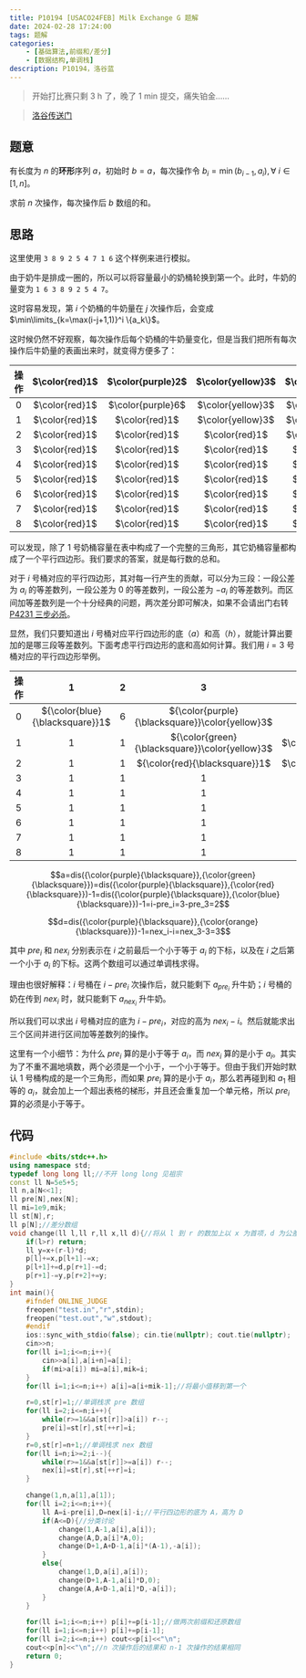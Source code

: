 ```yaml
---
title: P10194 [USACO24FEB] Milk Exchange G 题解
date: 2024-02-28 17:24:00
tags: 题解
categories:
    - [基础算法,前缀和/差分]
    - [数据结构,单调栈]
description: P10194，洛谷蓝
---
```


> 开始打比赛只剩 $3$ h 了，晚了 $1$ min 提交，痛失铂金……

> [洛谷传送门](https://www.luogu.com.cn/problem/P10194)

## 题意

有长度为 $n$ 的**环形**序列 $a$，初始时 $b=a$，每次操作令 $b_i=\min(b_{i-1},a_i),\forall\ i \in [1,n]$。

求前 $n$ 次操作，每次操作后 $b$ 数组的和。

## 思路

这里使用 `3 8 9 2 5 4 7 1 6` 这个样例来进行模拟。

由于奶牛是排成一圈的，所以可以将容量最小的奶桶轮换到第一个。此时，牛奶的量变为 `1 6 3 8 9 2 5 4 7`。

这时容易发现，第 $i$ 个奶桶的牛奶量在 $j$ 次操作后，会变成 $\min\limits_{k=\max(i-j+1,1)}^i \{a_k\}$。

这时候仍然不好观察，每次操作后每个奶桶的牛奶量变化，但是当我们把所有每次操作后牛奶量的表画出来时，就变得方便多了：

| 操作 | $\color{red}1$|$\color{purple}2$|$\color{yellow}3$|$\color{brown}4$|$\color{blue}5$|$\color{green}6$|$\color{gray}7$|$\color{orange}8$|$\color{pink}9$|
| :----------: | :----------: | :----------: | :----------: | :----------: | :----------: | :----------: | :----------: | :----------: | :----------: |
|$0$|$\color{red}1$|$\color{purple}6$|$\color{yellow}3$|$\color{brown}8$|$\color{blue}9$|$\color{green}2$|$\color{gray}5$|$\color{orange}4$|$\color{pink}7$|
|$1$|$\color{red}1$|$\color{red}1$|$\color{yellow}3$|$\color{yellow}3$|$\color{brown}8$|$\color{green}2$|$\color{green}2$|$\color{orange}4$|$\color{orange}4$|
|$2$|$\color{red}1$|$\color{red}1$|$\color{red}1$|$\color{yellow}3$|$\color{yellow}3$|$\color{green}2$|$\color{green}2$|$\color{green}2$|$\color{orange}4$|
|$3$|$\color{red}1$|$\color{red}1$|$\color{red}1$|$\color{red}1$|$\color{yellow}3$|$\color{green}2$|$\color{green}2$|$\color{green}2$|$\color{green}2$|
|$4$|$\color{red}1$|$\color{red}1$|$\color{red}1$|$\color{red}1$|$\color{red}1$|$\color{green}2$|$\color{green}2$|$\color{green}2$|$\color{green}2$|
|$5$|$\color{red}1$|$\color{red}1$|$\color{red}1$|$\color{red}1$|$\color{red}1$|$\color{red}1$|$\color{green}2$|$\color{green}2$|$\color{green}2$|
|$6$|$\color{red}1$|$\color{red}1$|$\color{red}1$|$\color{red}1$|$\color{red}1$|$\color{red}1$|$\color{red}1$|$\color{green}2$|$\color{green}2$|
|$7$|$\color{red}1$|$\color{red}1$|$\color{red}1$|$\color{red}1$|$\color{red}1$|$\color{red}1$|$\color{red}1$|$\color{red}1$|$\color{green}2$|
|$8$|$\color{red}1$|$\color{red}1$|$\color{red}1$|$\color{red}1$|$\color{red}1$|$\color{red}1$|$\color{red}1$|$\color{red}1$|$\color{red}1$|

可以发现，除了 $1$ 号奶桶容量在表中构成了一个完整的三角形，其它奶桶容量都构成了一个平行四边形。我们要求的答案，就是每行数的总和。

对于 $i$ 号桶对应的平行四边形，其对每一行产生的贡献，可以分为三段：一段公差为 $a_i$ 的等差数列，一段公差为 $0$ 的等差数列，一段公差为 $-a_i$ 的等差数列。而区间加等差数列是一个十分经典的问题，两次差分即可解决，如果不会请出门右转 [P4231 三步必杀](https://www.luogu.com.cn/problem/P4231)。

显然，我们只要知道出 $i$ 号桶对应平行四边形的底（$a$）和高（$h$），就能计算出要加的是哪三段等差数列。下面考虑平行四边形的底和高如何计算。我们用 $i=3$ 号桶对应的平行四边形举例。

| 操作 | ${}1$|${}2$|${}3$|${}4$|${}5$|${}6$|${}7$|${}8$|${}9$|
| :----------: | :----------: | :----------: | :----------: | :----------: | :----------: | :----------: | :----------: | :----------: | :----------: |
|$0$|${\color{blue}{\blacksquare}}1$|${}6$|${\color{purple}{\blacksquare}}\color{yellow}3$|${}8$|${}9$|${\color{orange}{\blacksquare}}2$|${}5$|${}4$|${}7$|
|$1$|${}1$|${}1$|${\color{green}{\blacksquare}}\color{yellow}3$|$\color{yellow}3$|${}8$|${}2$|${}2$|${}4$|${}4$|
|$2$|${}1$|${}1$|${\color{red}{\blacksquare}}1$|$\color{yellow}3$|$\color{yellow}3$|${}2$|${}2$|${}2$|${}4$|
|$3$|${}1$|${}1$|${}1$|${}1$|$\color{yellow}3$|${}2$|${}2$|${}2$|${}2$|
|$4$|${}1$|${}1$|${}1$|${}1$|${}1$|${}2$|${}2$|${}2$|${}2$|
|$5$|${}1$|${}1$|${}1$|${}1$|${}1$|${}1$|${}2$|${}2$|${}2$|
|$6$|${}1$|${}1$|${}1$|${}1$|${}1$|${}1$|${}1$|${}2$|${}2$|
|$7$|${}1$|${}1$|${}1$|${}1$|${}1$|${}1$|${}1$|${}1$|${}2$|
|$8$|${}1$|${}1$|${}1$|${}1$|${}1$|${}1$|${}1$|${}1$|${}1$|

$$a=dis({\color{purple}{\blacksquare}},{\color{green}{\blacksquare}})=dis({\color{purple}{\blacksquare}},{\color{red}{\blacksquare}})-1=dis({\color{purple}{\blacksquare}},{\color{blue}{\blacksquare}})-1=i-pre_i=3-pre_3=2$$

$$d=dis({\color{purple}{\blacksquare}},{\color{orange}{\blacksquare}})-1=nex_i-i=nex_3-3=3$$

其中 $pre_i$ 和 $nex_i$ 分别表示在 $i$ 之前最后一个小于等于 $a_i$ 的下标，以及在 $i$ 之后第一个小于 $a_i$ 的下标。这两个数组可以通过单调栈求得。

理由也很好解释：$i$ 号桶在 $i-pre_i$ 次操作后，就只能剩下 $a_{pre_i}$ 升牛奶；$i$ 号桶的奶在传到 $nex_i$ 时，就只能剩下 $a_{nex_i}$ 升牛奶。

所以我们可以求出 $i$ 号桶对应的底为 $i-pre_i$，对应的高为 $nex_i-i$。然后就能求出三个区间并进行区间加等差数列的操作。

这里有一个小细节：为什么 $pre_i$ 算的是小于等于 $a_i$，而 $nex_i$ 算的是小于 $a_i$。其实为了不重不漏地填数，两个必须是一个小于，一个小于等于。但由于我们开始时默认 $1$ 号桶构成的是一个三角形，而如果 $pre_i$ 算的是小于 $a_i$，那么若再碰到和 $a_1$ 相等的 $a_i$，就会加上一个超出表格的梯形，并且还会重复加一个单元格，所以 $pre_i$ 算的必须是小于等于。

## 代码

```cpp
#include <bits/stdc++.h>
using namespace std;
typedef long long ll;//不开 long long 见祖宗
const ll N=5e5+5;
ll n,a[N<<1];
ll pre[N],nex[N];
ll mi=1e9,mik;
ll st[N],r;
ll p[N];//差分数组
void change(ll l,ll r,ll x,ll d){//将从 l 到 r 的数加上以 x 为首项，d 为公差的等差数列
	if(l>r) return;
	ll y=x+(r-l)*d;
	p[l]+=x,p[l+1]-=x;
	p[l+1]+=d,p[r+1]-=d;
	p[r+1]-=y,p[r+2]+=y;
}
int main(){
	#ifndef ONLINE_JUDGE
	freopen("test.in","r",stdin);
	freopen("test.out","w",stdout);
	#endif
	ios::sync_with_stdio(false); cin.tie(nullptr); cout.tie(nullptr);
	cin>>n;
	for(ll i=1;i<=n;i++){
		cin>>a[i],a[i+n]=a[i];
		if(mi>a[i]) mi=a[i],mik=i;
	}
	for(ll i=1;i<=n;i++) a[i]=a[i+mik-1];//将最小值移到第一个

	r=0,st[r]=1;//单调栈求 pre 数组
	for(ll i=2;i<=n;i++){
		while(r>=1&&a[st[r]]>a[i]) r--;
		pre[i]=st[r],st[++r]=i;
	}
	r=0,st[r]=n+1;//单调栈求 nex 数组
	for(ll i=n;i>=2;i--){
		while(r>=1&&a[st[r]]>=a[i]) r--;
		nex[i]=st[r],st[++r]=i;
	}

	change(1,n,a[1],a[1]);
	for(ll i=2;i<=n;i++){
		ll A=i-pre[i],D=nex[i]-i;//平行四边形的底为 A，高为 D
		if(A<=D){//分类讨论
			change(1,A-1,a[i],a[i]);
			change(A,D,a[i]*A,0);
			change(D+1,A+D-1,a[i]*(A-1),-a[i]);
		}
		else{
			change(1,D,a[i],a[i]);
			change(D+1,A-1,a[i]*D,0);
			change(A,A+D-1,a[i]*D,-a[i]);
		}
	}

	for(ll i=1;i<=n;i++) p[i]+=p[i-1];//做两次前缀和还原数组
	for(ll i=1;i<=n;i++) p[i]+=p[i-1];
	for(ll i=2;i<=n;i++) cout<<p[i]<<"\n";
	cout<<p[n]<<"\n";//n 次操作后的结果和 n-1 次操作的结果相同
	return 0;
}
```